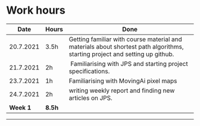 # Work hours

Date | Hours | Done
-----|-------|-----
20.7.2021 | 3.5h | Getting familiar with course material and materials about shortest path algorithms, starting project and setting up github.
21.7.2021 | 2h | Familiarising with JPS and starting project specifications.
23.7.2021 | 1h | Familiarising with MovingAi pixel maps 
24.7.2021 | 2h  | writing weekly report and finding new articles on JPS.
**Week 1** | **8.5h**

-------------------
